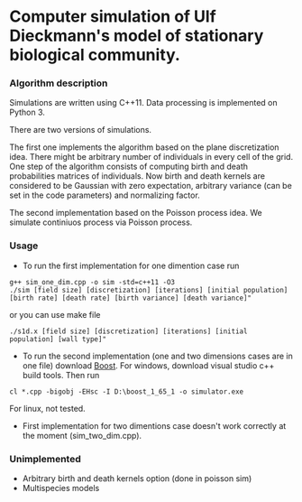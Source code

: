 # Computer simulation of Ulf Dieckmann's model of stationary biological community.

### Algorithm description
Simulations are written using C++11. Data processing is implemented on Python 3.

There are two versions of simulations.

The first one implements the algorithm based on the plane discretization idea. There might be arbitrary number of individuals in every cell of the grid. One step of the algorithm consists of computing birth and death probabilities matrices of individuals. Now birth and death kernels are considered to be Gaussian with zero expectation, arbitrary variance (can be set in the code parameters) and normalizing factor.

The second implementation based on the Poisson process idea. We simulate continiuos process via Poisson process.

### Usage
* To run the first implementation for one dimention case run
```
g++ sim_one_dim.cpp -o sim -std=c++11 -O3
./sim [field size] [discretization] [iterations] [initial population] [birth rate] [death rate] [birth variance] [death variance]"
```
or you can use make file
```
./s1d.x [field size] [discretization] [iterations] [initial population] [wall type]"
```

* To run the second implementation (one and two dimensions cases are in one file) download [Boost](http://www.boost.org). 
For windows, download visual studio c++ build tools. Then run
```
cl *.cpp -bigobj -EHsc -I D:\boost_1_65_1 -o simulator.exe
```
For linux, not tested.

* First implementation for two dimentions case doesn't work correctly at the moment (sim_two_dim.cpp).

### Unimplemented
 * Arbitrary birth and death kernels option (done in poisson sim)
 * Multispecies models
